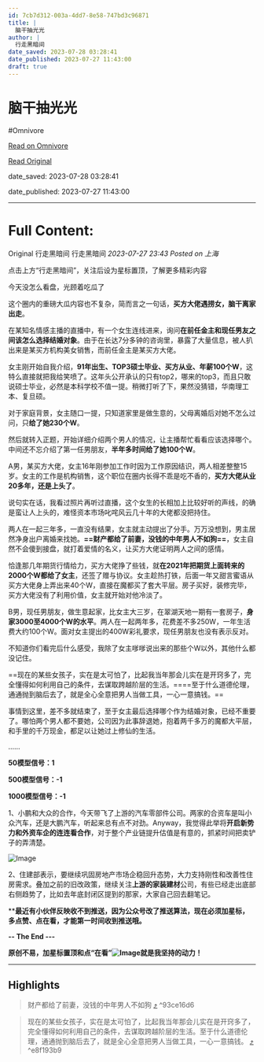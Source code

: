 ```yaml
---
id: 7cb7d312-003a-4dd7-8e58-747bd3c96871
title: |
  脑干抽光光
author: |
  行走黑暗间
date_saved: 2023-07-28 03:28:41
date_published: 2023-07-27 11:43:00
draft: true
---
```


# 脑干抽光光
#Omnivore

[Read on Omnivore](https://omnivore.app/me/-1899b665050)

[Read Original](https://mp.weixin.qq.com/s/miIXoO4LOyvEQRAkZ28B1g)

date_saved: 2023-07-28 03:28:41

date_published: 2023-07-27 11:43:00

--- 

# Full Content: 

Original 行走黑暗间  行走黑暗间 _2023-07-27 23:43_ _Posted on 上海_ 

点击上方“行走黑暗间”，关注后设为星标置顶，了解更多精彩内容

今天没怎么看盘，光顾着吃瓜了

这个圈内的重磅大瓜内容也不复杂，简而言之一句话，**买方大佬遇捞女，脑干离家出走**。

在某知名情感主播的直播中，有一个女生连线进来，询问**在前任金主和现任男友之间该怎么选择结婚对象**。由于在长达7分多钟的咨询里，暴露了大量信息，被人扒出来是某买方机构美女销售，而前任金主是某买方大佬。

女主刚开始自我介绍，**91年出生、TOP3硕士毕业、买方从业、年薪100个W**，这特么直接就把我给笑喷了。这年头公开承认的只有top2，哪来的top3，而且只敢说硕士毕业，必然是本科学校不值一提。稍微打听了下，果然没猜错，华南理工本、复旦硕。

对于家庭背景，女主随口一提，只知道家里是做生意的，父母离婚后对她不怎么过问，只**给了她230个W**。

然后就转入正题，开始详细介绍两个男人的情况，让主播帮忙看看应该选择哪个。中间还不忘介绍了第一任男朋友，**半年多时间给了她100个W**。  

A男，某买方大佬，女主16年刚参加工作时因为工作原因结识，两人相差整整15岁。女主的工作是机构销售，这个职位在圈内长得不乖是吃不香的，**买方大佬从业20多年，还是上头了**。

说句实在话，我看过照片再听过直播，这个女生的长相加上比较好听的声线，的确是蛮让人上头的，难怪资本市场叱咤风云几十年的大佬都没把持住。

两人在一起三年多，一直没有结果，女主就主动提出了分手。万万没想到，男主居然净身出户离婚来找她。**==财产都给了前妻，没钱的中年男人不如狗==**，女主自然不会傻到接盘，就打着爱情的名义，让买方大佬证明两人之间的感情。

恰逢那几年期货行情给力，买方大佬挣了些钱，就**在2021年把期货上面转来的2000个W都给了女主**，还签了赠与协议。女主趁热打铁，后面一年又甜言蜜语从买方大佬身上弄出来40个W，直接在魔都买了套大平层。房子买好，装修完毕，买方大佬没有了利用价值，女主就开始对他冷淡了。

B男，现任男朋友，做生意起家，比女主大三岁，在翠湖天地一期有一套房子，**身家3000至4000个W的水平**。两人在一起两年多，花费差不多250W，一年生活费大约100个W。面对女主提出的400W彩礼要求，现任男朋友也没有表示反对。

不知道你们看完后什么感受，我除了女主嗲嗲说出来的那些个W以外，其他什么都没记住。

==现在的某些女孩子，实在是太可怕了，比起我当年那会儿实在是开窍多了，完全懂得如何利用自己的条件，去谋取跨越阶层的生活。====至于什么道德伦理，通通抛到脑后去了，就是全心全意把男人当做工具，一心一意搞钱。==

事情到这里，差不多就结束了，至于女主最后选择哪个作为结婚对象，已经不重要了。哪怕两个男人都不要她，公司因为此事辞退她，抱着两千多万的魔都大平层，和手里的千万现金，都足以让她过上修仙的生活。

……  

**50模型信号：1**

**500模型信号：-1**

**1000模型信号：-1**

1、小鹏和大众的合作，今天带飞了上游的汽车零部件公司。两家的合资车是叫小众汽车，还是大鹏汽车，听起来总有点不对劲。Anyway，我觉得此举将**开启新势力和外资车企的连连看合作**，对于整个产业链提升估值是有意的，抓紧时间把卖铲子的弄清楚。

![Image](https://proxy-prod.omnivore-image-cache.app/0x0,sIXEJpZjNOWgO9Oi29LGk2cm2C7tiM098uX_LNI2e2H4/https://mmbiz.qpic.cn/sz_mmbiz_jpg/fKbWVdUyp9N2ljgepFXbh17dqjclAvgq5cN15MUr7ZickRho5GSyUuY9sn8fMH9P7rpReTicghibsIWZNxNghz6Vw/640?wx_fmt=jpeg)

2、住建部表示，要继续巩固房地产市场企稳回升态势，大力支持刚性和改善性住房需求。叠加之前的旧改政策，继续关注**上游的家装建材**公司，有些已经走出底部右侧趋势了，比如去年底封闭区提到的那家，大家自己回去翻笔记。

****最近有小伙伴反映收不到推送，因为公众号改了推送算法，现在必须加星标，多点赞、点在看，才能第一时间收到推送哦。**

**\-- The End ---**

**原创不易，加星标置顶和点“在看”![Image](https://proxy-prod.omnivore-image-cache.app/20x0,sVkynaIhZp3OqygpvAJOHrdsQiFa9P1OKqb3py6xXi8I/https://mmbiz.qpic.cn/mmbiz_gif/EBb5pGJYmrwvzSw6MKN9icicEkictGhmLpbzY9w5nGwogdtO4rouzuoDXxukc8VuWIfomnpuvFpNygiaW2Ad3EtibKQ/640?wx_fmt=gif)就是我坚持的动力！**

---

## Highlights

> 财产都给了前妻，没钱的中年男人不如狗 [⤴️](https://omnivore.app/me/-1899b665050#93ce16d6-f1bb-4d4b-a1ee-eadca4a3eed1)  ^93ce16d6

> 现在的某些女孩子，实在是太可怕了，比起我当年那会儿实在是开窍多了，完全懂得如何利用自己的条件，去谋取跨越阶层的生活。至于什么道德伦理，通通抛到脑后去了，就是全心全意把男人当做工具，一心一意搞钱。 [⤴️](https://omnivore.app/me/-1899b665050#e8f193b9-318d-4ca3-a9ef-be222ed34d26)  ^e8f193b9

